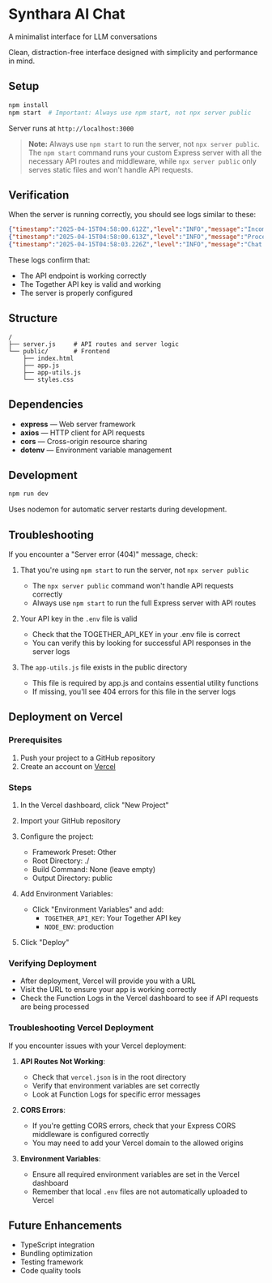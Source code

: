 # Synthara AI Chat

A minimalist interface for LLM conversations

Clean, distraction-free interface designed with simplicity and performance in mind.

## Setup

```bash
npm install
npm start  # Important: Always use npm start, not npx server public
```

Server runs at `http://localhost:3000`

> **Note:** Always use `npm start` to run the server, not `npx server public`. The `npm start` command runs your custom Express server with all the necessary API routes and middleware, while `npx server public` only serves static files and won't handle API requests.

## Verification

When the server is running correctly, you should see logs similar to these:

```json
{"timestamp":"2025-04-15T04:58:00.612Z","level":"INFO","message":"Incoming request","method":"POST","path":"/api/chat","ip":"::1","userAgent":"Mozilla/5.0 (Macintosh; Intel Mac OS X 10_15_7) AppleWebKit/537.36 (KHTML, like Gecko) Chrome/135.0.0.0 Safari/537.36"}
{"timestamp":"2025-04-15T04:58:00.613Z","level":"INFO","message":"Processing chat request","promptLength":2}
{"timestamp":"2025-04-15T04:58:03.226Z","level":"INFO","message":"Chat request completed","duration":"2613ms","tokensUsed":140}
```

These logs confirm that:
- The API endpoint is working correctly
- The Together API key is valid and working
- The server is properly configured

## Structure

```
/
├── server.js     # API routes and server logic
└── public/       # Frontend
    ├── index.html
    ├── app.js
    ├── app-utils.js
    └── styles.css
```

## Dependencies

- **express** — Web server framework
- **axios** — HTTP client for API requests
- **cors** — Cross-origin resource sharing
- **dotenv** — Environment variable management

## Development

```bash
npm run dev
```

Uses nodemon for automatic server restarts during development.

## Troubleshooting

If you encounter a "Server error (404)" message, check:

1. That you're using `npm start` to run the server, not `npx server public`
   - The `npx server public` command won't handle API requests correctly
   - Always use `npm start` to run the full Express server with API routes

2. Your API key in the `.env` file is valid
   - Check that the TOGETHER_API_KEY in your .env file is correct
   - You can verify this by looking for successful API responses in the server logs

3. The `app-utils.js` file exists in the public directory
   - This file is required by app.js and contains essential utility functions
   - If missing, you'll see 404 errors for this file in the server logs

## Deployment on Vercel

### Prerequisites

1. Push your project to a GitHub repository
2. Create an account on [Vercel](https://vercel.com)

### Steps

1. In the Vercel dashboard, click "New Project"
2. Import your GitHub repository
3. Configure the project:
   - Framework Preset: Other
   - Root Directory: ./
   - Build Command: None (leave empty)
   - Output Directory: public

4. Add Environment Variables:
   - Click "Environment Variables" and add:
     - `TOGETHER_API_KEY`: Your Together API key
     - `NODE_ENV`: production

5. Click "Deploy"

### Verifying Deployment

- After deployment, Vercel will provide you with a URL
- Visit the URL to ensure your app is working correctly
- Check the Function Logs in the Vercel dashboard to see if API requests are being processed

### Troubleshooting Vercel Deployment

If you encounter issues with your Vercel deployment:

1. **API Routes Not Working**:
   - Check that `vercel.json` is in the root directory
   - Verify that environment variables are set correctly
   - Look at Function Logs for specific error messages

2. **CORS Errors**:
   - If you're getting CORS errors, check that your Express CORS middleware is configured correctly
   - You may need to add your Vercel domain to the allowed origins

3. **Environment Variables**:
   - Ensure all required environment variables are set in the Vercel dashboard
   - Remember that local `.env` files are not automatically uploaded to Vercel

## Future Enhancements

- TypeScript integration
- Bundling optimization
- Testing framework
- Code quality tools
